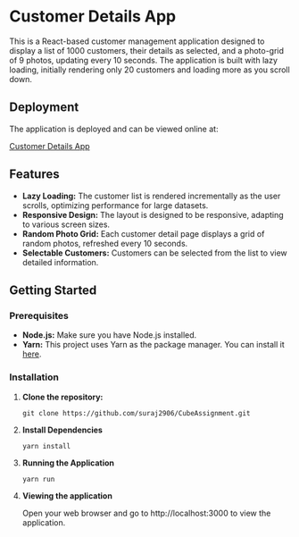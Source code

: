 # Customer Details App

This is a React-based customer management application designed to display a list of 1000 customers, their details as selected, and a photo-grid of 9 photos, updating every 10 seconds. The application is built with lazy loading, initially rendering only 20 customers and loading more as you scroll down.

## Deployment
The application is deployed and can be viewed online at:

[Customer Details App](https://cube-assignment-omega.vercel.app/)

## Features

- **Lazy Loading:** The customer list is rendered incrementally as the user scrolls, optimizing performance for large datasets.
- **Responsive Design:** The layout is designed to be responsive, adapting to various screen sizes.
- **Random Photo Grid:** Each customer detail page displays a grid of random photos, refreshed every 10 seconds.
- **Selectable Customers:** Customers can be selected from the list to view detailed information.

## Getting Started

### Prerequisites

- **Node.js:** Make sure you have Node.js installed.
- **Yarn:** This project uses Yarn as the package manager. You can install it [here](https://yarnpkg.com/getting-started/install).

### Installation

1. **Clone the repository:**

   ```
   git clone https://github.com/suraj2906/CubeAssignment.git
2. **Install Dependencies**

   ```
   yarn install
3. **Running the Application**

   ```
   yarn run
4. **Viewing the application**

   Open your web browser and go to http://localhost:3000 to view the application.

